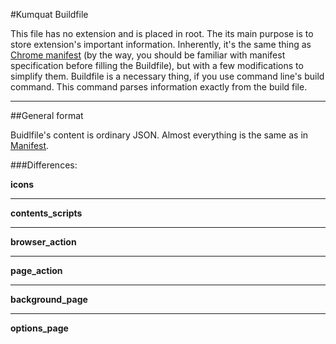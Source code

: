 #Kumquat Buildfile

This file has no extension and is placed in root. The its main purpose is to store extension's important information.
Inherently, it's the same thing as [Chrome manifest](http://code.google.com/chrome/extensions/manifest.html) 
(by the way, you should be familiar with manifest specification before filling the Buildfile), but with a few
modifications to simplify them. Buildfile is a necessary thing, if you use command line's build command. This command
parses information exactly from the build file.

---

##General format

Buidlfile's content is ordinary JSON. Almost everything is the same as in 
[Manifest](http://code.google.com/chrome/extensions/manifest.html).

###Differences:

__icons__



---

__contents_scripts__



---

__browser_action__



---


__page_action__



---

__background_page__



---

__options_page__

